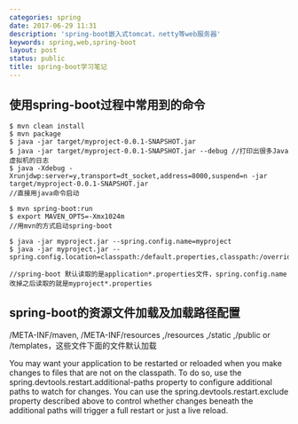 ```yaml
---
categories: spring
date: 2017-06-29 11:31
description: 'spring-boot嵌入式tomcat，netty等web服务器'
keywords: spring,web,spring-boot
layout: post
status: public
title: spring-boot学习笔记
---
```


## 使用spring-boot过程中常用到的命令  

    $ mvn clean install
    $ mvn package
    $ java -jar target/myproject-0.0.1-SNAPSHOT.jar
    $ java -jar target/myproject-0.0.1-SNAPSHOT.jar --debug //打印出很多Java虚拟机的日志
    $ java -Xdebug -Xrunjdwp:server=y,transport=dt_socket,address=8000,suspend=n -jar target/myproject-0.0.1-SNAPSHOT.jar
    //直接用java命令启动
    
    $ mvn spring-boot:run
    $ export MAVEN_OPTS=-Xmx1024m
    //用mvn的方式启动spring-boot
    
    $ java -jar myproject.jar --spring.config.name=myproject
    $ java -jar myproject.jar --spring.config.location=classpath:/default.properties,classpath:/override.properties
    
    //spring-boot 默认读取的是application*.properties文件，spring.config.name改掉之后读取的就是myproject*.properties
## spring-boot的资源文件加载及加载路径配置  
/META-INF/maven, /META-INF/resources ,/resources ,/static ,/public or /templates，这些文件下面的文件默认加载

You may want your application to be restarted or reloaded when you make changes to files that are not on the classpath. To do so, use the    
spring.devtools.restart.additional-paths property to configure additional paths to watch for changes. You can use the 
spring.devtools.restart.exclude property described above to control whether changes beneath the additional paths will trigger a full restart or just a live reload.
